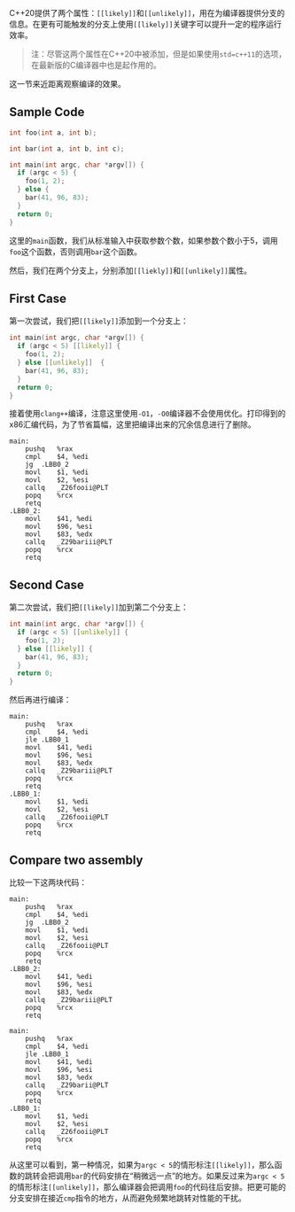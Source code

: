 C++20提供了两个属性：`[[likely]]`​和`[[unlikely]]`​，用在为编译器提供分支的信息。在更有可能触发的分支上使用`[[likely]]`​关键字可以提升一定的程序运行效率。

> 注：尽管这两个属性在C++20中被添加，但是如果使用`std=c++11`​的选项，在最新版的C编译器中也是起作用的。

这一节来近距离观察编译的效果。

## Sample Code

```cpp
int foo(int a, int b);

int bar(int a, int b, int c);

int main(int argc, char *argv[]) {
  if (argc < 5) {
    foo(1, 2);
  } else {
    bar(41, 96, 83);
  }
  return 0;
}
```

这里的`main`​函数，我们从标准输入中获取参数个数，如果参数个数小于5，调用`foo`​这个函数，否则调用`bar`​这个函数。

然后，我们在两个分支上，分别添加`[[liekly]]`​和`[[unlikely]]`​属性。

## First Case

第一次尝试，我们把`[[likely]]`​添加到一个分支上：

```cpp
int main(int argc, char *argv[]) {
  if (argc < 5) [[likely]] {
    foo(1, 2);
  } else [[unlikely]]  {
    bar(41, 96, 83);
  }
  return 0;
}
```

接着使用`clang++`​编译，注意这里使用`-O1`​，`-O0`​编译器不会使用优化。打印得到的x86汇编代码，为了节省篇幅，这里把编译出来的冗余信息进行了删除。

```x86asm
main:
	pushq	%rax
	cmpl	$4, %edi
	jg	.LBB0_2
	movl	$1, %edi
	movl	$2, %esi
	callq	_Z26fooii@PLT
	popq	%rcx
	retq
.LBB0_2:
	movl	$41, %edi
	movl	$96, %esi
	movl	$83, %edx
	callq	_Z29bariii@PLT
	popq	%rcx
	retq
```

## Second Case

第二次尝试，我们把`[[likely]]`​加到第二个分支上：

```cpp
int main(int argc, char *argv[]) {
  if (argc < 5) [[unlikely]] {
    foo(1, 2);
  } else [[likely]] {
    bar(41, 96, 83);
  }
  return 0;
}
```

然后再进行编译：

```x86asm
main:
	pushq	%rax
	cmpl	$4, %edi
	jle	.LBB0_1
	movl	$41, %edi
	movl	$96, %esi
	movl	$83, %edx
	callq	_Z29bariii@PLT
	popq	%rcx
	retq
.LBB0_1:
	movl	$1, %edi
	movl	$2, %esi
	callq	_Z26fooii@PLT
	popq	%rcx
	retq
```

## Compare two assembly

比较一下这两块代码：

```x86asm
main:
	pushq	%rax
	cmpl	$4, %edi
	jg	.LBB0_2
	movl	$1, %edi
	movl	$2, %esi
	callq	_Z26fooii@PLT
	popq	%rcx
	retq
.LBB0_2:
	movl	$41, %edi
	movl	$96, %esi
	movl	$83, %edx
	callq	_Z29bariii@PLT
	popq	%rcx
	retq
```

```x86asm
main:
	pushq	%rax
	cmpl	$4, %edi
	jle	.LBB0_1
	movl	$41, %edi
	movl	$96, %esi
	movl	$83, %edx
	callq	_Z29barii@PLT
	popq	%rcx
	retq
.LBB0_1:
	movl	$1, %edi
	movl	$2, %esi
	callq	_Z26fooii@PLT
	popq	%rcx
	retq
```

从这里可以看到，第一种情况，如果为`argc < 5`​的情形标注`[[likely]]`​，那么函数的跳转会把调用`bar`​的代码安排在“稍微远一点”的地方。如果反过来为`argc < 5`​的情形标注`[[unlikely]]`​，那么编译器会把调用`foo`​的代码往后安排。把更可能的分支安排在接近`cmp`​指令的地方，从而避免频繁地跳转对性能的干扰。
